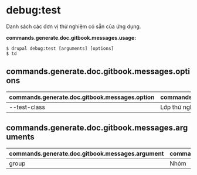 # debug:test
Danh sách các đơn vị thử nghiệm có sẵn của ứng dụng.

**commands.generate.doc.gitbook.messages.usage:**
```
$ drupal debug:test [arguments] [options]
$ td  
```

## commands.generate.doc.gitbook.messages.options
commands.generate.doc.gitbook.messages.option | commands.generate.doc.gitbook.messages.details
-------|-------------
--test-class | Lớp thử nghiệm

## commands.generate.doc.gitbook.messages.arguments
commands.generate.doc.gitbook.messages.argument | commands.generate.doc.gitbook.messages.details
---------|-------------
group | Nhóm
